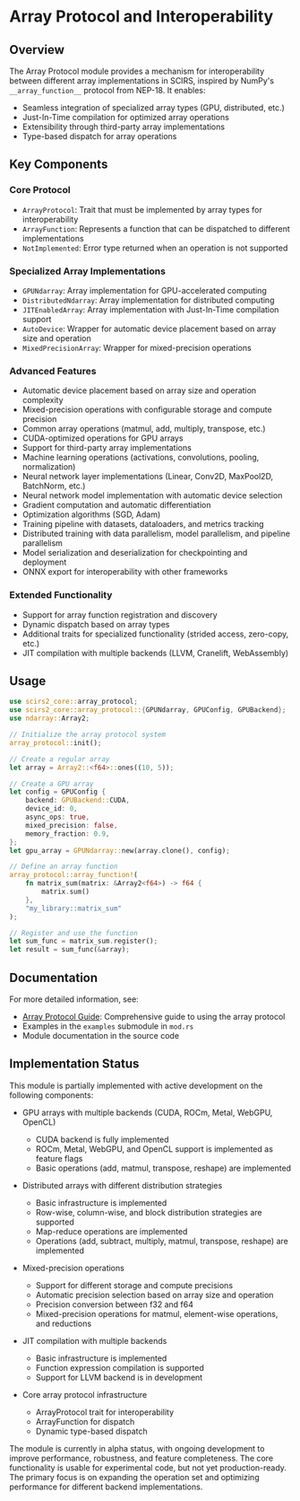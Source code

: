 # Array Protocol and Interoperability

## Overview

The Array Protocol module provides a mechanism for interoperability between different array implementations in SCIRS, inspired by NumPy's `__array_function__` protocol from NEP-18. It enables:

- Seamless integration of specialized array types (GPU, distributed, etc.)
- Just-In-Time compilation for optimized array operations
- Extensibility through third-party array implementations
- Type-based dispatch for array operations

## Key Components

### Core Protocol

- `ArrayProtocol`: Trait that must be implemented by array types for interoperability
- `ArrayFunction`: Represents a function that can be dispatched to different implementations
- `NotImplemented`: Error type returned when an operation is not supported

### Specialized Array Implementations

- `GPUNdarray`: Array implementation for GPU-accelerated computing
- `DistributedNdarray`: Array implementation for distributed computing
- `JITEnabledArray`: Array implementation with Just-In-Time compilation support
- `AutoDevice`: Wrapper for automatic device placement based on array size and operation
- `MixedPrecisionArray`: Wrapper for mixed-precision operations

### Advanced Features

- Automatic device placement based on array size and operation complexity
- Mixed-precision operations with configurable storage and compute precision
- Common array operations (matmul, add, multiply, transpose, etc.)
- CUDA-optimized operations for GPU arrays
- Support for third-party array implementations
- Machine learning operations (activations, convolutions, pooling, normalization)
- Neural network layer implementations (Linear, Conv2D, MaxPool2D, BatchNorm, etc.)
- Neural network model implementation with automatic device selection
- Gradient computation and automatic differentiation
- Optimization algorithms (SGD, Adam)
- Training pipeline with datasets, dataloaders, and metrics tracking
- Distributed training with data parallelism, model parallelism, and pipeline parallelism
- Model serialization and deserialization for checkpointing and deployment
- ONNX export for interoperability with other frameworks

### Extended Functionality

- Support for array function registration and discovery
- Dynamic dispatch based on array types
- Additional traits for specialized functionality (strided access, zero-copy, etc.)
- JIT compilation with multiple backends (LLVM, Cranelift, WebAssembly)

## Usage

```rust
use scirs2_core::array_protocol;
use scirs2_core::array_protocol::{GPUNdarray, GPUConfig, GPUBackend};
use ndarray::Array2;

// Initialize the array protocol system
array_protocol::init();

// Create a regular array
let array = Array2::<f64>::ones((10, 5));

// Create a GPU array
let config = GPUConfig {
    backend: GPUBackend::CUDA,
    device_id: 0,
    async_ops: true,
    mixed_precision: false,
    memory_fraction: 0.9,
};
let gpu_array = GPUNdarray::new(array.clone(), config);

// Define an array function
array_protocol::array_function!(
    fn matrix_sum(matrix: &Array2<f64>) -> f64 {
        matrix.sum()
    },
    "my_library::matrix_sum"
);

// Register and use the function
let sum_func = matrix_sum.register();
let result = sum_func(&array);
```

## Documentation

For more detailed information, see:

- [Array Protocol Guide](../../docs/array_protocol_guide.md): Comprehensive guide to using the array protocol
- Examples in the `examples` submodule in `mod.rs`
- Module documentation in the source code

## Implementation Status

This module is partially implemented with active development on the following components:

- GPU arrays with multiple backends (CUDA, ROCm, Metal, WebGPU, OpenCL)
  - CUDA backend is fully implemented
  - ROCm, Metal, WebGPU, and OpenCL support is implemented as feature flags
  - Basic operations (add, matmul, transpose, reshape) are implemented
  
- Distributed arrays with different distribution strategies
  - Basic infrastructure is implemented
  - Row-wise, column-wise, and block distribution strategies are supported
  - Map-reduce operations are implemented
  - Operations (add, subtract, multiply, matmul, transpose, reshape) are implemented
  
- Mixed-precision operations
  - Support for different storage and compute precisions
  - Automatic precision selection based on array size and operation
  - Precision conversion between f32 and f64
  - Mixed-precision operations for matmul, element-wise operations, and reductions
  
- JIT compilation with multiple backends
  - Basic infrastructure is implemented
  - Function expression compilation is supported
  - Support for LLVM backend is in development
  
- Core array protocol infrastructure
  - ArrayProtocol trait for interoperability
  - ArrayFunction for dispatch
  - Dynamic type-based dispatch

The module is currently in alpha status, with ongoing development to improve performance, robustness, and feature completeness. The core functionality is usable for experimental code, but not yet production-ready. The primary focus is on expanding the operation set and optimizing performance for different backend implementations.